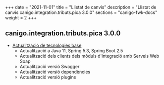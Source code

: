 +++
date        = "2021-11-01"
title       = "Llistat de canvis"
description = "Llistat de canvis canigo.integration.tributs.pica 3.0.0"
sections    = "canigo-fwk-docs"
weight		= 2
+++

## canigo.integration.tributs.pica 3.0.0

- [Actualització de tecnologies base](/noticies/2021-10-25-CAN-actualitzacio-canigo-3_6_0/)
   - Actualització a Java 11, Spring 5.3, Spring Boot 2.5
   - Actualització dels clients dels mòduls d'integració amb Serveis Web Soap
   - Actualització versió Swagger
   - Actualització versió dependències
   - Actualització versió plugins